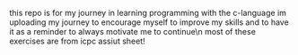 this repo is for my journey in learning programming with the c-language
im uploading my journey to encourage myself to improve my skills and to have it as a reminder to always motivate me to continue\n
most of these exercises are from icpc assiut sheet!
